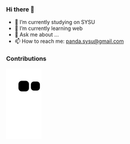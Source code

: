 ### Hi there 👋

<!--
**pandacase/pandacase** is a ✨ _special_ ✨ repository because its `README.md` (this file) appears on your GitHub profile.

Here are some ideas to get you started:
- 👯 I’m looking to collaborate on ...
- 🤔 I’m looking for help with ...
- 😄 Pronouns: ...
- ⚡ Fun fact: ...
-->

- 🔭 I’m currently studying on SYSU
- 🌱 I’m currently learning web
- 💬 Ask me about ...
- 📫 How to reach me: panda.sysu@gmail.com


### Contributions
![contributions](./assets/github-contribution-grid-snake.svg)



